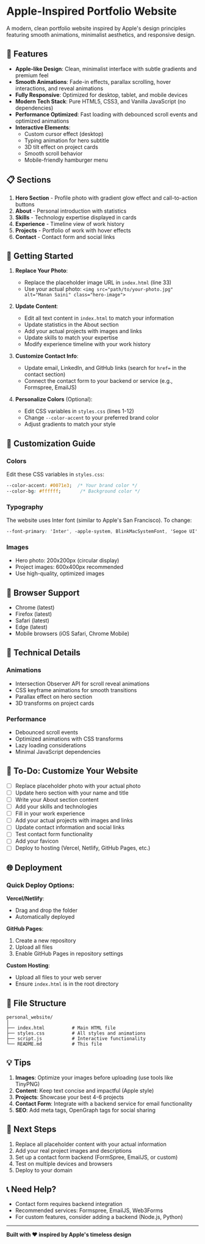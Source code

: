 # Apple-Inspired Portfolio Website

A modern, clean portfolio website inspired by Apple's design principles featuring smooth animations, minimalist aesthetics, and responsive design.

## 🎨 Features

- **Apple-like Design**: Clean, minimalist interface with subtle gradients and premium feel
- **Smooth Animations**: Fade-in effects, parallax scrolling, hover interactions, and reveal animations
- **Fully Responsive**: Optimized for desktop, tablet, and mobile devices
- **Modern Tech Stack**: Pure HTML5, CSS3, and Vanilla JavaScript (no dependencies)
- **Performance Optimized**: Fast loading with debounced scroll events and optimized animations
- **Interactive Elements**: 
  - Custom cursor effect (desktop)
  - Typing animation for hero subtitle
  - 3D tilt effect on project cards
  - Smooth scroll behavior
  - Mobile-friendly hamburger menu

## 📋 Sections

1. **Hero Section** - Profile photo with gradient glow effect and call-to-action buttons
2. **About** - Personal introduction with statistics
3. **Skills** - Technology expertise displayed in cards
4. **Experience** - Timeline view of work history
5. **Projects** - Portfolio of work with hover effects
6. **Contact** - Contact form and social links

## 🚀 Getting Started

1. **Replace Your Photo**: 
   - Replace the placeholder image URL in `index.html` (line 33)
   - Use your actual photo: `<img src="path/to/your-photo.jpg" alt="Manan Saini" class="hero-image">`

2. **Update Content**:
   - Edit all text content in `index.html` to match your information
   - Update statistics in the About section
   - Add your actual projects with images and links
   - Update skills to match your expertise
   - Modify experience timeline with your work history

3. **Customize Contact Info**:
   - Update email, LinkedIn, and GitHub links (search for `href=` in the contact section)
   - Connect the contact form to your backend or service (e.g., Formspree, EmailJS)

4. **Personalize Colors** (Optional):
   - Edit CSS variables in `styles.css` (lines 1-12)
   - Change `--color-accent` to your preferred brand color
   - Adjust gradients to match your style

## 🎨 Customization Guide

### Colors
Edit these CSS variables in `styles.css`:
```css
--color-accent: #0071e3;  /* Your brand color */
--color-bg: #ffffff;       /* Background color */
```

### Typography
The website uses Inter font (similar to Apple's San Francisco). To change:
```css
--font-primary: 'Inter', -apple-system, BlinkMacSystemFont, 'Segoe UI', sans-serif;
```

### Images
- Hero photo: 200x200px (circular display)
- Project images: 600x400px recommended
- Use high-quality, optimized images

## 📱 Browser Support

- Chrome (latest)
- Firefox (latest)
- Safari (latest)
- Edge (latest)
- Mobile browsers (iOS Safari, Chrome Mobile)

## 🔧 Technical Details

### Animations
- Intersection Observer API for scroll reveal animations
- CSS keyframe animations for smooth transitions
- Parallax effect on hero section
- 3D transforms on project cards

### Performance
- Debounced scroll events
- Optimized animations with CSS transforms
- Lazy loading considerations
- Minimal JavaScript dependencies

## 📝 To-Do: Customize Your Website

- [ ] Replace placeholder photo with your actual photo
- [ ] Update hero section with your name and title
- [ ] Write your About section content
- [ ] Add your skills and technologies
- [ ] Fill in your work experience
- [ ] Add your actual projects with images and links
- [ ] Update contact information and social links
- [ ] Test contact form functionality
- [ ] Add your favicon
- [ ] Deploy to hosting (Vercel, Netlify, GitHub Pages, etc.)

## 🌐 Deployment

### Quick Deploy Options:

**Vercel/Netlify**: 
- Drag and drop the folder
- Automatically deployed

**GitHub Pages**:
1. Create a new repository
2. Upload all files
3. Enable GitHub Pages in repository settings

**Custom Hosting**:
- Upload all files to your web server
- Ensure `index.html` is in the root directory

## 📄 File Structure

```
personal_website/
│
├── index.html          # Main HTML file
├── styles.css          # All styles and animations
├── script.js           # Interactive functionality
└── README.md           # This file
```

## 💡 Tips

1. **Images**: Optimize your images before uploading (use tools like TinyPNG)
2. **Content**: Keep text concise and impactful (Apple style)
3. **Projects**: Showcase your best 4-6 projects
4. **Contact Form**: Integrate with a backend service for email functionality
5. **SEO**: Add meta tags, OpenGraph tags for social sharing

## 🎯 Next Steps

1. Replace all placeholder content with your actual information
2. Add your real project images and descriptions
3. Set up a contact form backend (FormSpree, EmailJS, or custom)
4. Test on multiple devices and browsers
5. Deploy to your domain

## 📞 Need Help?

- Contact form requires backend integration
- Recommended services: Formspree, EmailJS, Web3Forms
- For custom features, consider adding a backend (Node.js, Python)

---

**Built with ❤️ inspired by Apple's timeless design**

